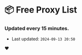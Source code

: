 # :package: Free Proxy List
### Updated every 15 minutes.

- Last updated: `2024-09-13 20:50`

:heart:
